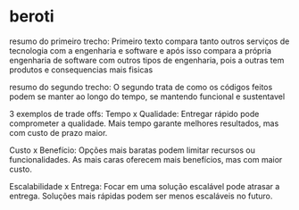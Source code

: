 # beroti

resumo do primeiro trecho:
Primeiro texto compara tanto outros serviços de tecnologia com a engenharia e software e após isso compara a própria engenharia de software com outros tipos de engenharia, pois a outras tem produtos e consequencias mais fisicas

resumo do segundo trecho:
O segundo trata de como os códigos feitos podem se manter ao longo do tempo, se mantendo funcional e sustentavel 

3 exemplos de trade offs:
Tempo x Qualidade: Entregar rápido pode comprometer a qualidade. Mais tempo garante melhores resultados, mas com custo de prazo maior.

Custo x Benefício: Opções mais baratas podem limitar recursos ou funcionalidades. As mais caras oferecem mais benefícios, mas com maior custo.

Escalabilidade x Entrega: Focar em uma solução escalável pode atrasar a entrega. Soluções mais rápidas podem ser menos escaláveis no futuro.
